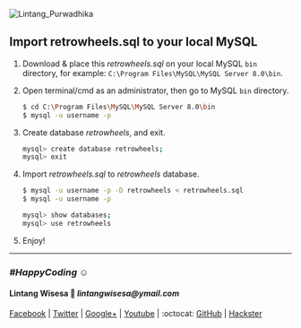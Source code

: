 ![Lintang_Purwadhika](https://static.wixstatic.com/media/2e6af2_f69a4271c3534ae1869a7ed63e278b2b~mv2.png/v1/fill/w_246,h_39,al_c,usm_0.66_1.00_0.01/2e6af2_f69a4271c3534ae1869a7ed63e278b2b~mv2.png)

## Import retrowheels.sql to your local MySQL

1. Download & place this _retrowheels.sql_ on your local MySQL ```bin``` directory, for example: ```C:\Program Files\MySQL\MySQL Server 8.0\bin```.

2. Open terminal/cmd as an administrator, then go to MySQL ```bin``` directory.
    
    ```bash
    $ cd C:\Program Files\MySQL\MySQL Server 8.0\bin
    $ mysql -u username -p
    ```

3. Create database _retrowheels_, and exit.
    
    ```bash
    mysql> create database retrowheels;
    mysql> exit
    ```

4. Import _retrowheels.sql_ to _retrowheels_ database.

    ```bash
    $ mysql -u username -p -D retrowheels < retrowheels.sql
    $ mysql -u username -p
    
    mysql> show databases;
    mysql> use retrowheels
    ```

5. Enjoy!

<hr>

### *__#HappyCoding__* :relaxed:

#### Lintang Wisesa :love_letter: _lintangwisesa@ymail.com_

[Facebook](https://www.facebook.com/lintangbagus) | 
[Twitter](https://twitter.com/Lintang_Wisesa) |
[Google+](https://plus.google.com/u/0/+LintangWisesa1) |
[Youtube](https://www.youtube.com/user/lintangbagus) | 
:octocat: [GitHub](https://github.com/LintangWisesa) |
[Hackster](https://www.hackster.io/lintangwisesa)